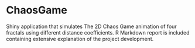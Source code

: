 # ChaosGame

Shiny application that simulates The 2D Chaos Game animation of four fractals using different distance coefficients. R Markdown report is included containing extensive explanation of the project development. 

